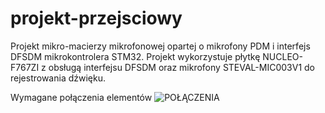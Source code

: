 # projekt-przejsciowy
Projekt mikro-macierzy mikrofonowej opartej o mikrofony PDM i interfejs DFSDM mikrokontrolera STM32. 
Projekt wykorzystuje płytkę NUCLEO-F767ZI z obsługą interfejsu DFSDM oraz mikrofony STEVAL-MIC003V1 do rejestrowania dźwięku.

Wymagane połączenia elementów
![POŁĄCZENIA](https://github.com/AJazdzewska/projekt-przejsciowy/assets/123157443/baa53cc6-8cc9-4070-856f-100e4af7c4f1)
